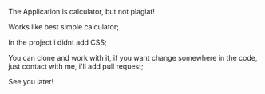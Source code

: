 The Application is calculator, but not plagiat!

Works like best simple calculator;

In the project i didnt add CSS;

You can clone and work with it, if you want change somewhere in the code, just contact with me, i'll add pull request;

See you later!